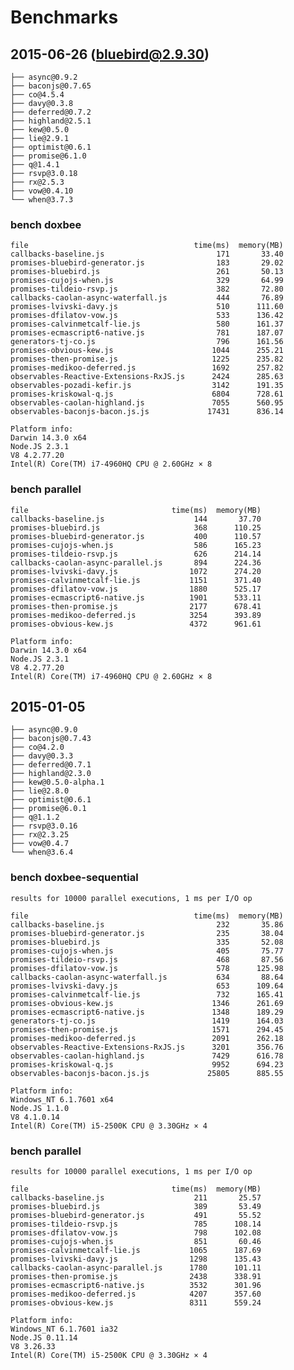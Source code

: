 # Benchmarks

## 2015-06-26 (bluebird@2.9.30)

    ├── async@0.9.2
    ├── baconjs@0.7.65
    ├── co@4.5.4
    ├── davy@0.3.8
    ├── deferred@0.7.2
    ├── highland@2.5.1
    ├── kew@0.5.0
    ├── lie@2.9.1
    ├── optimist@0.6.1
    ├── promise@6.1.0
    ├── q@1.4.1
    ├── rsvp@3.0.18
    ├── rx@2.5.3
    ├── vow@0.4.10
    └── when@3.7.3

### bench doxbee

    file                                     time(ms)  memory(MB)
    callbacks-baseline.js                         171       33.40
    promises-bluebird-generator.js                183       29.02
    promises-bluebird.js                          261       50.13
    promises-cujojs-when.js                       329       64.99
    promises-tildeio-rsvp.js                      382       72.80
    callbacks-caolan-async-waterfall.js           444       76.89
    promises-lvivski-davy.js                      510      111.60
    promises-dfilatov-vow.js                      533      136.42
    promises-calvinmetcalf-lie.js                 580      161.37
    promises-ecmascript6-native.js                781      187.07
    generators-tj-co.js                           796      161.56
    promises-obvious-kew.js                      1044      255.21
    promises-then-promise.js                     1225      235.82
    promises-medikoo-deferred.js                 1692      257.82
    observables-Reactive-Extensions-RxJS.js      2424      285.63
    observables-pozadi-kefir.js                  3142      191.35
    promises-kriskowal-q.js                      6804      728.61
    observables-caolan-highland.js               7055      560.95
    observables-baconjs-bacon.js.js             17431      836.14

    Platform info:
    Darwin 14.3.0 x64
    Node.JS 2.3.1
    V8 4.2.77.20
    Intel(R) Core(TM) i7-4960HQ CPU @ 2.60GHz × 8

### bench parallel

    file                                time(ms)  memory(MB)
    callbacks-baseline.js                    144       37.70
    promises-bluebird.js                     368      110.25
    promises-bluebird-generator.js           400      110.57
    promises-cujojs-when.js                  586      165.23
    promises-tildeio-rsvp.js                 626      214.14
    callbacks-caolan-async-parallel.js       894      224.36
    promises-lvivski-davy.js                1072      274.20
    promises-calvinmetcalf-lie.js           1151      371.40
    promises-dfilatov-vow.js                1880      525.17
    promises-ecmascript6-native.js          1901      533.11
    promises-then-promise.js                2177      678.41
    promises-medikoo-deferred.js            3254      393.89
    promises-obvious-kew.js                 4372      961.61

    Platform info:
    Darwin 14.3.0 x64
    Node.JS 2.3.1
    V8 4.2.77.20
    Intel(R) Core(TM) i7-4960HQ CPU @ 2.60GHz × 8

## 2015-01-05

    ├── async@0.9.0
    ├── baconjs@0.7.43
    ├── co@4.2.0
    ├── davy@0.3.3
    ├── deferred@0.7.1
    ├── highland@2.3.0
    ├── kew@0.5.0-alpha.1
    ├── lie@2.8.0
    ├── optimist@0.6.1
    ├── promise@6.0.1
    ├── q@1.1.2
    ├── rsvp@3.0.16
    ├── rx@2.3.25
    ├── vow@0.4.7
    └── when@3.6.4

### bench doxbee-sequential

    results for 10000 parallel executions, 1 ms per I/O op

    file                                     time(ms)  memory(MB)
    callbacks-baseline.js                         232       35.86
    promises-bluebird-generator.js                235       38.04
    promises-bluebird.js                          335       52.08
    promises-cujojs-when.js                       405       75.77
    promises-tildeio-rsvp.js                      468       87.56
    promises-dfilatov-vow.js                      578      125.98
    callbacks-caolan-async-waterfall.js           634       88.64
    promises-lvivski-davy.js                      653      109.64
    promises-calvinmetcalf-lie.js                 732      165.41
    promises-obvious-kew.js                      1346      261.69
    promises-ecmascript6-native.js               1348      189.29
    generators-tj-co.js                          1419      164.03
    promises-then-promise.js                     1571      294.45
    promises-medikoo-deferred.js                 2091      262.18
    observables-Reactive-Extensions-RxJS.js      3201      356.76
    observables-caolan-highland.js               7429      616.78
    promises-kriskowal-q.js                      9952      694.23
    observables-baconjs-bacon.js.js             25805      885.55

    Platform info:
    Windows_NT 6.1.7601 x64
    Node.JS 1.1.0
    V8 4.1.0.14
    Intel(R) Core(TM) i5-2500K CPU @ 3.30GHz × 4

### bench parallel

    results for 10000 parallel executions, 1 ms per I/O op

    file                                time(ms)  memory(MB)
    callbacks-baseline.js                    211       25.57
    promises-bluebird.js                     389       53.49
    promises-bluebird-generator.js           491       55.52
    promises-tildeio-rsvp.js                 785      108.14
    promises-dfilatov-vow.js                 798      102.08
    promises-cujojs-when.js                  851       60.46
    promises-calvinmetcalf-lie.js           1065      187.69
    promises-lvivski-davy.js                1298      135.43
    callbacks-caolan-async-parallel.js      1780      101.11
    promises-then-promise.js                2438      338.91
    promises-ecmascript6-native.js          3532      301.96
    promises-medikoo-deferred.js            4207      357.60
    promises-obvious-kew.js                 8311      559.24

    Platform info:
    Windows_NT 6.1.7601 ia32
    Node.JS 0.11.14
    V8 3.26.33
    Intel(R) Core(TM) i5-2500K CPU @ 3.30GHz × 4
